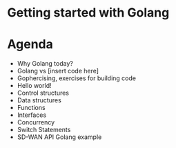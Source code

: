 # Getting started with Golang

# Agenda

- Why Golang today?
- Golang vs [insert code here]
- Gophercising, exercises for building code
- Hello world!
- Control structures
- Data structures
- Functions
- Interfaces
- Concurrency
- Switch Statements
- SD-WAN API Golang example
